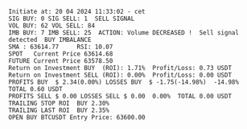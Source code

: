     Initiate at: 20 04 2024 11:33:02 - cet
    SIG BUY: 0 SIG SELL: 1  SELL SIGNAL
    VOL BUY: 62 VOL SELL: 84
    IMB BUY: 7 IMB SELL: 25  ACTION: Volume DECREASED !  Sell signal detected  BUY IMBALANCE
    SMA : 63614.77     RSI: 10.07
    SPOT   Current Price 63614.68
    FUTURE Current Price 63578.50
    Return on Investment BUY  (ROI): 1.71%  Profit/Loss: 0.73 USDT
    Return on Investment SELL (ROI): 0.00%  Profit/Loss: 0.00 USDT
    PROFITS BUY  $ 2.34(0.00%) LOSSES BUY  $ -1.75(-14.98%)  -14.98%  TOTAL 0.60 USDT
    PROFITS SELL $ 0.00 LOSSES SELL $ 0.00  0.00%  TOTAL 0.00 USDT
    TRAILING STOP ROI  BUY 2.30%
    TRAILING LAST ROI  BUY 2.35%
    OPEN BUY BTCUSDT Entry Price: 63600.00
